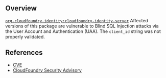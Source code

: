 ## Overview
[`org.cloudfoundry.identity:cloudfoundry-identity-server`](http://search.maven.org/#search%7Cga%7C1%7Ca%3A%22cloudfoundry-identity-server%22)
Affected versions of this package are vulnerable to Blind SQL Injection attacks via the User Account and Authentication (UAA). The `client_id` string was not properly validated.

## References
- [CVE](https://web.nvd.nist.gov/view/vuln/detail?vulnId=CVE-2017-4972)
- [CloudFoundry Security Advisory](https://www.cloudfoundry.org/CVE-2017-4972)
